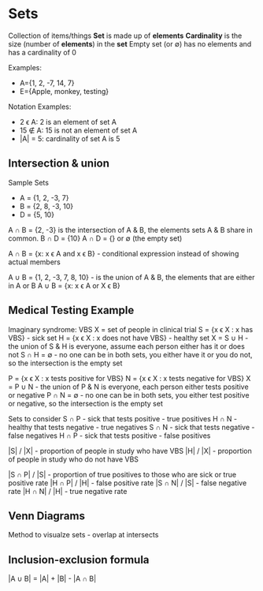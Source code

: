 # Sets

Collection of items/things
**Set** is made up of **elements**
**Cardinality** is the size (number of **elements**) in the **set**
Empty set (or ∅) has no elements and has a cardinality of 0

Examples: 
- A={1, 2, -7, 14, 7}
- E={Apple, monkey, testing}

Notation Examples:
- 2 ϵ A: 2 is an element of set A
- 15 ∉ A: 15 is not an element of set A
- |A| = 5: cardinality of set A is 5

## Intersection & union

Sample Sets
- A = {1, 2, -3, 7}
- B = {2, 8, -3, 10}
- D = {5, 10}

A ∩ B = {2, -3} is the intersection of A & B, the elements sets A & B share in common. 
B ∩ D = {10}
A ∩ D = {} or ∅ (the empty set)

A ∩ B = {x: x ϵ A and x ϵ B} - conditional expression instead of showing actual members

A ∪ B = {1, 2, -3, 7, 8, 10} - is the union of A & B, the elements that are either in A or B
A ∪ B = {x: x ϵ A or X ϵ B}

## Medical Testing Example
Imaginary syndrome: VBS
X = set of people in clinical trial
S = {x ϵ X : x has VBS} - sick set
H = {x ϵ X : x does not have VBS} - healthy set
X = S ∪ H - the union of S & H is everyone, assume each person either has it or does not
S ∩ H = ∅ - no one can be in both sets, you either have it or you do not, so the intersection is the empty set

P = {x ϵ X : x tests positive for VBS}
N = {x ϵ X : x tests negative for VBS}
X = P ∪ N - the union of P & N is everyone, each person either tests positive or negative
P ∩ N = ∅ - no one can be in both sets, you either test positive or negative, so the intersection is the empty set

Sets to consider 
S ∩ P - sick that tests positive - true positives
H ∩ N - healthy that tests negative - true negatives
S ∩ N - sick that tests negative - false negatives
H ∩ P - sick that tests positive - false positives

|S| / |X| - proportion of people in study who have VBS
|H| / |X| - proportion of people in study who do not have VBS

|S ∩ P| / |S| - proportion of true positives to those who are sick or true positive rate
|H ∩ P| / |H| - false positive rate
|S ∩ N| / |S| - false negative rate
|H ∩ N| / |H| - true negative rate

## Venn Diagrams
Method to visualze sets - overlap at intersects

## Inclusion-exclusion formula
|A ∪ B| = |A| + |B| - |A ∩ B|